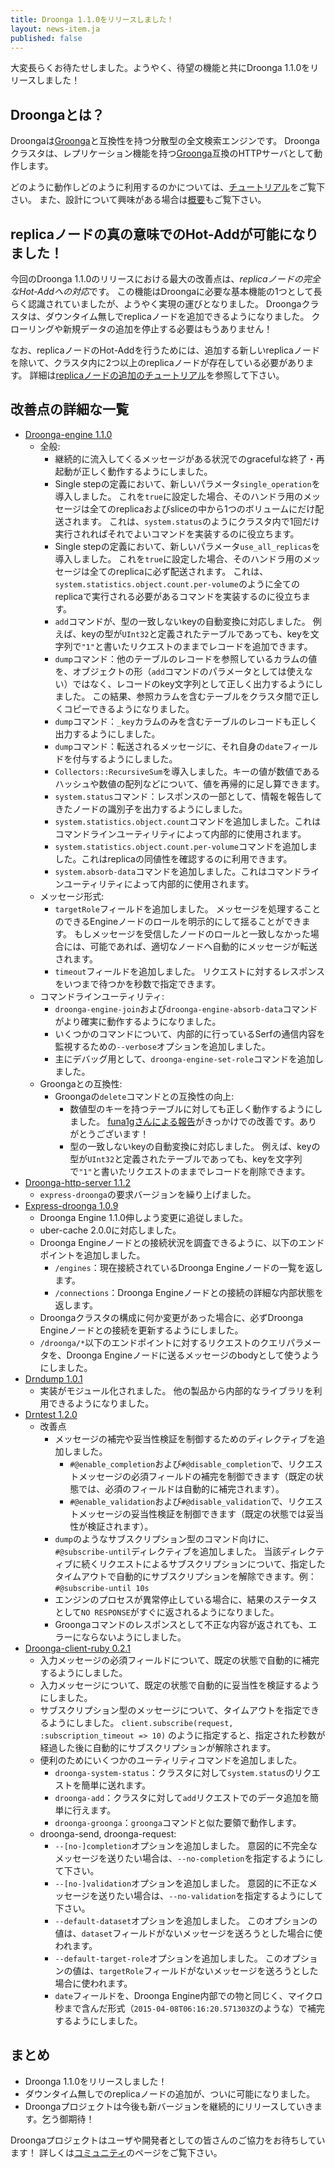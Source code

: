 ```yaml
---
title: Droonga 1.1.0をリリースしました！
layout: news-item.ja
published: false
---
```


大変長らくお待たせしました。ようやく、待望の機能と共にDroonga 1.1.0をリリースしました！

## Droongaとは？

Droongaは[Groonga][groonga]と互換性を持つ分散型の全文検索エンジンです。
Droongaクラスタは、レプリケーション機能を持つ[Groonga][groonga]互換のHTTPサーバとして動作します。

どのように動作しどのように利用するのかについては、[チュートリアル][tutorial]をご覧下さい。
また、設計について興味がある場合は[概要][overview]もご覧下さい。

## replicaノードの真の意味でのHot-Addが可能になりました！

今回のDroonga 1.1.0のリリースにおける最大の改善点は、*replicaノードの完全なHot-Addへの対応*です。
この機能はDroongaに必要な基本機能の1つとして長らく認識されていましたが、ようやく実現の運びとなりました。
Droongaクラスタは、ダウンタイム無しでreplicaノードを追加できるようになりました。
クローリングや新規データの追加を停止する必要はもうありません！

なお、replicaノードのHot-Addを行うためには、追加する新しいreplicaノードを除いて、クラスタ内に2つ以上のreplicaノードが存在している必要があります。
詳細は[replicaノードの追加のチュートリアル](/ja/tutorial/add-replica/)を参照して下さい。

## 改善点の詳細な一覧

 * [Droonga-engine 1.1.0][droonga-engine]
   * 全般:
     * 継続的に流入してくるメッセージがある状況でのgracefulな終了・再起動が正しく動作するようにしました。
     * Single stepの定義において、新しいパラメータ`single_operation`を導入しました。
       これを`true`に設定した場合、そのハンドラ用のメッセージは全てのreplicaおよびsliceの中から1つのボリュームにだけ配送されます。
       これは、`system.status`のようにクラスタ内で1回だけ実行されればそれでよいコマンドを実装するのに役立ちます。
     * Single stepの定義において、新しいパラメータ`use_all_replicas`を導入しました。
       これを`true`に設定した場合、そのハンドラ用のメッセージは全てのreplicaに必ず配送されます。
       これは、`system.statistics.object.count.per-volume`のように全てのreplicaで実行される必要があるコマンドを実装するのに役立ちます。
     * `add`コマンドが、型の一致しないkeyの自動変換に対応しました。
       例えば、keyの型が`UInt32`と定義されたテーブルであっても、keyを文字列で`"1"`と書いたリクエストのままでレコードを追加できます。
     * `dump`コマンド：他のテーブルのレコードを参照しているカラムの値を、オブジェクトの形（`add`コマンドのパラメータとしては使えない）ではなく、レコードのkey文字列として正しく出力するようにしました。
       この結果、参照カラムを含むテーブルをクラスタ間で正しくコピーできるようになりました。
     * `dump`コマンド：`_key`カラムのみを含むテーブルのレコードも正しく出力するようにしました。
     * `dump`コマンド：転送されるメッセージに、それ自身の`date`フィールドを付与するようにしました。
     * `Collectors::RecursiveSum`を導入しました。キーの値が数値であるハッシュや数値の配列などについて、値を再帰的に足し算できます。
     * `system.status`コマンド：レスポンスの一部として、情報を報告してきたノードの識別子を出力するようにしました。
     * `system.statistics.object.count`コマンドを追加しました。これはコマンドラインユーティリティによって内部的に使用されます。
     * `system.statistics.object.count.per-volume`コマンドを追加しました。これはreplicaの同値性を確認するのに利用できます。
     * `system.absorb-data`コマンドを追加しました。これはコマンドラインユーティリティによって内部的に使用されます。
   * メッセージ形式:
     * `targetRole`フィールドを追加しました。
       メッセージを処理することのできるEngineノードのロールを明示的にして揺ることができます。
       もしメッセージを受信したノードのロールと一致しなかった場合には、可能であれば、適切なノードへ自動的にメッセージが転送されます。
     * `timeout`フィールドを追加しました。
       リクエストに対するレスポンスをいつまで待つかを秒数で指定できます。
   * コマンドラインユーティリティ:
     * `droonga-engine-join`および`droonga-engine-absorb-data`コマンドがより確実に動作するようになりました。
     * いくつかのコマンドについて、内部的に行っているSerfの通信内容を監視するための`--verbose`オプションを追加しました。
     * 主にデバッグ用として、`droonga-engine-set-role`コマンドを追加しました。
   * Groongaとの互換性:
     * Groongaの`delete`コマンドとの互換性の向上:
       * 数値型のキーを持つテーブルに対しても正しく動作するようにしました。
         [funa1gさんによる報告](http://sourceforge.jp/projects/groonga/lists/archive/dev/2014-December/002995.html)がきっかけでの改善です。ありがとうございます！
       * 型の一致しないkeyの自動変換に対応しました。
       例えば、keyの型が`UInt32`と定義されたテーブルであっても、keyを文字列で`"1"`と書いたリクエストのままでレコードを削除できます。
 * [Droonga-http-server 1.1.2][droonga-http-server]
   * `express-droonga`の要求バージョンを繰り上げました。
 * [Express-droonga 1.0.9][express-droonga]
   * Droonga Engine 1.1.0伸しよう変更に追従しました。
   * uber-cache 2.0.0に対応しました。
   * Droonga Engineノードとの接続状況を調査できるように、以下のエンドポイントを追加しました。
     - `/engines`：現在接続されているDroonga Engineノードの一覧を返します。
     - `/connections`：Droonga Engineノードとの接続の詳細な内部状態を返します。
   * Droongaクラスタの構成に何か変更があった場合に、必ずDroonga Engineノードとの接続を更新するようにしました。
   * `/droonga/*`以下のエンドポイントに対するリクエストのクエリパラメータを、Droonga Engineノードに送るメッセージのbodyとして使うようにしました。
 * [Drndump 1.0.1][drndump]
   * 実装がモジュール化されました。
     他の製品から内部的なライブラリを利用できるようになりました。
 * [Drntest 1.2.0][drntest]
   * 改善点
     * メッセージの補完や妥当性検証を制御するためのディレクティブを追加しました。
       * `#@enable_completion`および`#@disable_completion`で、リクエストメッセージの必須フィールドの補完を制御できます（既定の状態では、必須のフィールドは自動的に補完されます）。
       * `#@enable_validation`および`#@disable_validation`で、リクエストメッセージの妥当性検証を制御できます（既定の状態では妥当性が検証されます）。
     * `dump`のようなサブスクリプション型のコマンド向けに、`#@subscribe-until`ディレクティブを追加しました。
       当該ディレクティブに続くリクエストによるサブスクリプションについて、指定したタイムアウトで自動的にサブスクリプションを解除できます。例：
       `#@subscribe-until 10s`
     * エンジンのプロセスが異常停止している場合に、結果のステータスとして`NO RESPONSE`がすぐに返されるようになりました。
     * Groongaコマンドのレスポンスとして不正な内容が返されても、エラーにならないようにしました。
 * [Droonga-client-ruby 0.2.1][droonga-client-ruby]
   * 入力メッセージの必須フィールドについて、既定の状態で自動的に補完するようにしました。
   * 入力メッセージについて、既定の状態で自動的に妥当性を検証するようにしました。
   * サブスクリプション型のメッセージについて、タイムアウトを指定できるようにしました。
     `client.subscribe(request, :subscription_timeout => 10)`
     のように指定すると、指定された秒数が経過した後に自動的にサブスクリプションが解除されます。
   * 便利のためにいくつかのユーティリティコマンドを追加しました。
     * `droonga-system-status`：クラスタに対して`system.status`のリクエストを簡単に送れます。
     * `droonga-add`：クラスタに対して`add`リクエストでのデータ追加を簡単に行えます。
     * `droonga-groonga`：`groonga`コマンドと似た要領で動作します。
   * droonga-send, droonga-request:
     * `--[no-]completion`オプションを追加しました。
       意図的に不完全なメッセージを送りたい場合は、`--no-completion`を指定するようにして下さい。
     * `--[no-]validation`オプションを追加しました。
       意図的に不正なメッセージを送りたい場合は、`--no-validation`を指定するようにして下さい。
     * `--default-dataset`オプションを追加しました。
       このオプションの値は、`dataset`フィールドがないメッセージを送ろうとした場合に使われます。
     * `--default-target-role`オプションを追加しました。
       このオプションの値は、`targetRole`フィールドがないメッセージを送ろうとした場合に使われます。
     * `date`フィールドを、Droonga Engine内部での物と同じく、マイクロ秒まで含んだ形式（`2015-04-08T06:16:20.571303Z`のような）で補完するようにしました。

## まとめ

 * Droonga 1.1.0をリリースしました！
 * ダウンタイム無しでのreplicaノードの追加が、ついに可能になりました。
 * Droongaプロジェクトは今後も新バージョンを継続的にリリースしていきます。乞う御期待！

Droongaプロジェクトはユーザや開発者としての皆さんのご協力をお待ちしています！
詳しくは[コミュニティ][community]のページをご覧下さい。

  [community]: /ja/community/
  [overview]: /ja/overview/
  [tutorial]: /ja/tutorial/groonga/
  [groonga]: http://groonga.org/
  [droonga-engine]: https://github.com/droonga/droonga-engine
  [droonga-http-server]: https://github.com/droonga/droonga-http-server
  [express-droonga]: https://github.com/droonga/express-droonga
  [drndump]: https://github.com/droonga/drndump
  [drntest]: https://github.com/droonga/drntest
  [droonga-client-ruby]: https://github.com/droonga/droonga-client-ruby
